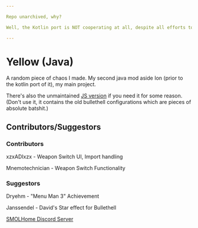 ```yaml
---

Repo unarchived, why?

Well, the Kotlin port is NOT cooperating at all, despite all efforts to fix it. (To be specific, the weapon mirror system, which is a core component.)

---
```


# Yellow (Java)

A random piece of chaos I made. My second java mod aside Ion (prior to the kotlin port of it), my main project.

There's also the unmaintained [JS version](https://github.com/SMOLKEYS/yellow) if you need it for some reason. (Don't use it, it contains the old bullethell configurations which are pieces of absolute batshit.)

## Contributors/Suggestors

### Contributors
xzxADIxzx - Weapon Switch UI, Import handling

Mnemotechnician - Weapon Switch Functionality

### Suggestors
Dryehm - "Menu Man 3" Achievement

Janssendel - David's Star effect for Bullethell





[SMOLHome Discord Server](https://discord.gg/uAddT46bFx)
